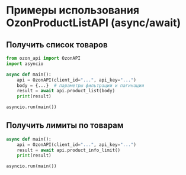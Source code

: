 # Примеры использования OzonProductListAPI (async/await)

## Получить список товаров
```python
from ozon_api import OzonAPI
import asyncio

async def main():
    api = OzonAPI(client_id="...", api_key="...")
    body = {...}  # параметры фильтрации и пагинации
    result = await api.product_list(body)
    print(result)

asyncio.run(main())
```

## Получить лимиты по товарам
```python
async def main():
    api = OzonAPI(client_id="...", api_key="...")
    result = await api.product_info_limit()
    print(result)

asyncio.run(main()) 